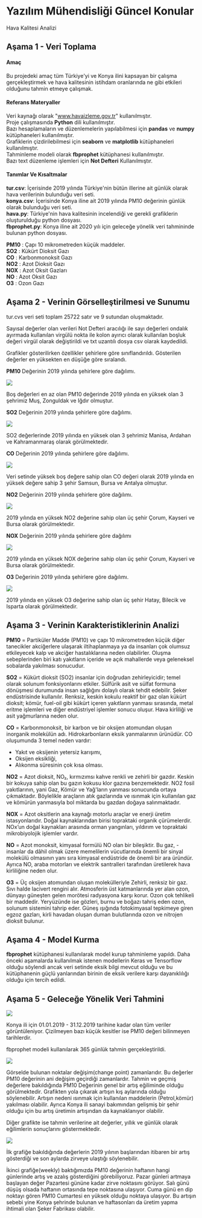 # Yazılım Mühendisliği Güncel Konular

Hava Kalitesi Analizi

## Aşama 1 - Veri Toplama

#### Amaç
Bu projedeki amaç tüm Türkiye'yi ve Konya ilini kapsayan bir çalışma gerçekleştirmek ve hava kalitesinin istihdam oranlarında ne gibi etkileri olduğunu tahmin etmeye çalışmak.

#### Referans Materyaller

Veri kaynağı olarak "www.havaizleme.gov.tr" kullanılmıştır.</br>
Proje çalışmasında **Python** dili kullanılmıştır.</br>
Bazı hesaplamaların ve düzenlemelerin yapılabilmesi için **pandas** ve **numpy** kütüphaneleri kullanılmıştır.</br>
Grafiklerin çizdirilebilmesi için **seaborn** ve **matplotlib** kütüphaneleri kullanılmıştır.</br>
Tahminleme modeli olarak **fbprophet** kütüphanesi kullanılmıştır.</br>
Bazı text düzenleme işlemleri için **Not Defteri** Kullanılmıştır.

#### Tanımlar Ve Kısaltmalar

**tur.csv**: İçerisinde 2019 yılında Türkiye'nin bütün illerine ait günlük olarak hava verilerinin bulunduğu veri seti.</br>
**konya.csv**: İçerisinde Konya iline ait 2019 yılında PM10 değerinin günlük olarak bulunduğu veri seti.</br>
**hava.py**: Türkiye'nin hava kalitesinin incelendiği ve gerekli grafiklerin oluşturulduğu python dosyası.</br>
**fbprophet.py**: Konya iline ait 2020 yılı için geleceğe yönelik veri tahmininde bulunan python dosyası.</br>

**PM10** : Çapı 10 mikrometreden küçük maddeler.</br>
**SO2** : Kükürt Dioksit Gazı</br>
**CO** : Karbonmonoksit Gazı</br>
**NO2** : Azot Dioksit Gazı</br>
**NOX** : Azot Oksit Gazları</br>
**NO** : Azot Oksit Gazı</br>
**O3** : Ozon Gazı</br>

## Aşama 2 - Verinin Görselleştirilmesi ve Sunumu

tur.cvs veri seti toplam 25722 satır ve 9 sutundan oluşmaktadır.

Sayısal değerler olan verileri Not Defteri aracılığı ile sayı değerleri ondalık ayırmada kullanılan virgülü nokta ile kolon ayırıcı olarak kullanılan boşluk değeri virgül olarak değiştirildi ve txt uzantılı dosya csv olarak kaydedildi.

Grafikler gösterilirken özellikler şehirlere göre sınıflandırıldı. Gösterilen değerler en yüksekten en düşüğe göre sıralandı.

**PM10** Değerinin 2019 yılında şehirlere göre dağılımı.

![](images/1.png)

Boş değerleri en az olan PM10 değerinde 2019 yılında en yüksek olan 3 şehrimiz Muş, Zonguldak ve Iğdır olmuştur.

**SO2** Değerinin 2019 yılında şehirlere göre dağılımı.

![](images/2.png)

SO2 değerlerinde 2019 yılında en yüksek olan 3 şehrimiz Manisa, Ardahan ve Kahramanmaraş olarak görülmektedir.

**CO** Değerinin 2019 yılında şehirlere göre dağılımı.

![](images/3.png)

Veri setinde yüksek boş değere sahip olan CO değeri olarak 2019 yılında en yüksek değere sahip 3 şehir Samsun, Bursa ve Antalya olmuştur.

**NO2** Değerinin 2019 yılında şehirlere göre dağılımı.

![](images/4.png)

2019 yılında en yüksek NO2 değerine sahip olan üç şehir Çorum, Kayseri ve Bursa olarak görülmektedir.

**NOX** Değerinin 2019 yılında şehirlere göre dağılımı

![](images/5.png)

2019 yılında en yüksek NOX değerine sahip olan üç şehir Çorum, Kayseri ve Bursa olarak görülmektedir.

**O3** Değerinin 2019 yılında şehirlere göre dağılımı.

![](images/6.png)

2019 yılında en yüksek O3 değerine sahip olan üç şehir Hatay, Bilecik ve Isparta olarak görülmektedir.

## Aşama 3 - Verinin Karakteristiklerinin Analizi

**PM10** = Partiküler Madde (PM10) ve çapı 10 mikrometreden küçük diğer tanecikler akciğerlere ulaşarak iltihaplanmaya ya da insanları çok olumsuz etkileyecek kalp ve akciğer hastalıklarına neden olabilirler. Oluşma sebeplerinden biri katı yakıtların içeride ve açık mahallerde veya geleneksel sobalarda yakılması sonucudur.

**SO2** = Kükürt dioksit (SO2) insanlar için doğrudan zehirleyicidir; temel olarak solunum fonksiyonlarını etkiler. Sülfürik asit ve sülfat formuna dönüşmesi durumunda insan sağlığını dolaylı olarak tehdit edebilir. Şeker endüstrisinde kullanılır. Renksiz, keskin kokulu reaktif bir gaz olan kükürt dioksit; kömür, fuel-oil gibi kükürt içeren yakıtların yanması sırasında, metal eritme işlemleri ve diğer endüstriyel işlemler sonucu oluşur. Hava kirliliği ve asit yağmurlarına neden olur.

**CO** = Karbonmonoksit, bir karbon ve bir oksijen atomundan oluşan inorganik molekülün adı. Hidrokarbonların eksik yanmalarının ürünüdür. CO oluşumunda 3 temel neden vardır:
  - Yakıt ve oksijenin yetersiz karışımı,
  - Oksijen eksikliği,
  - Alıkonma süresinin çok kısa olması.

**NO2** = Azot dioksit, NO₂, kırmızımsı kahve renkli ve zehirli bir gazdır. Keskin bir kokuya sahip olan bu gazın kokusu klor gazına benzemektedir. NO2 fosil yakıtlarının, yani Gaz, Kömür ve Yağ'ların yanması sonucunda ortaya çıkmaktadır. Böylelikle araçların atık gazlarında ve ısınmak için kullanılan gaz ve kömürün yanmasıyla bol miktarda bu gazdan doğaya salınmaktadır.

**NOX** = Azot oksitlerin ana kaynağı motorlu araçlar ve enerji üretim istasyonlarıdır. Doğal kaynaklarından birisi topraktaki organik çürümelerdir. NOx’un doğal kaynakları arasında orman yangınları, yıldırım ve topraktaki mikrobiyolojik işlemler vardır.

**NO** = Azot monoksit, kimyasal formülü NO olan bir bileşiktir. Bu gaz, -insanlar da dâhil olmak üzere memelilerin vücutlarında önemli bir sinyal molekülü olmasının yanı sıra kimyasal endüstride de önemli bir ara üründür. Ayrıca NO, araba motorları ve elektrik santralleri tarafından üretilerek hava kirliliğine neden olur.

**O3** = Üç oksijen atomundan oluşan molekülleriyle Zehirli, renksiz bir gaz. Sıvı halde lacivert rengini alır. Atmosferin üst katmanlarında yer alan ozon, dünyayı güneşten gelen morötesi radyasyona karşı korur. Ozon çok tehlikeli bir maddedir. Yeryüzünde ise gözleri, burnu ve boğazı tahriş eden ozon, solunum sistemini tahrip eder. Güneş ışığında fotokimyasal tepkimeye giren egzoz gazları, kirli havadan oluşan duman bulutlarında ozon ve nitrojen dioksit bulunur.

## Aşama 4 - Model Kurma

**fbprophet** kütüphanesi kullanılarak model kurup tahminleme yapıldı. Daha önceki aşamalarda kullanılmak istenen modellerin Keras ve Tensorflow olduğu söylendi ancak veri setinde eksik bilgi mevcut olduğu ve bu kütüphanenin güçlü yanlarından birinin de eksik verilere karşı dayanıklılığı olduğu için tercih edildi.

## Aşama 5 - Geleceğe Yönelik Veri Tahmini

![](images/9.jpeg)

Konya ili için 01.01.2019 - 31.12.2019 tarihine kadar olan tüm veriler görüntüleniyor. Çizilmeyen bazı küçük kesitler ise PM10 değeri bilinmeyen tarihlerdir.

fbprophet modeli kullanılarak 365 günlük tahmin gerçekleştirildi.

![](images/10.jpeg)

Görselde bulunan noktalar değişim(change point) zamanlarıdır. Bu değerler PM10 değerinin ani değişim geçirdiği zamanlardır. Tahmin ve geçmiş değerlere bakıldığında PM10 Değerinin genel bir artış eğiliminde olduğu görülmektedir. Grafikten yola çıkarak artışın kış aylarında olduğu söylenebilir. Artışın nedeni ısınmak için kullanılan maddelerin (Petrol,kömür) yakılması olabilir. Ayrıca Konya ili sanayi bakımından gelişmiş bir şehir olduğu için bu artış üretimin artışından da kaynaklanıyor olabilir.

Diğer grafikte ise tahmin verilerine ait değerler, yıllık ve günlük olarak eğilimlerin sonuçlarını göstermektedir.

![](media/11.jpeg)

İlk grafiğe bakıldığında değerlerin 2019 yılının başlarından itibaren bir artış gösterdiği ve son aylarda zirveye ulaştığı söylenebilir.

İkinci grafiğe(weekly) baktığımızda PM10 değerinin haftanın hangi günlerinde artış ve azalış gösterdiğini görebiliyoruz. Pazar günleri artmaya başlayan değer Pazartesi gününe kadar zirve noktasını görüyor. Salı günü düşüş olsada haftanın ortasında tepe noktasına ulaşıyor. Cuma günü en dip noktayı gören PM10 Cumartesi en yüksek olduğu noktaya ulaşıyor. Bu artışın sebebi yine Konya şehrinde bulunan ve haftasonları da üretim yapma ihtimali olan Şeker Fabrikası olabilir.


